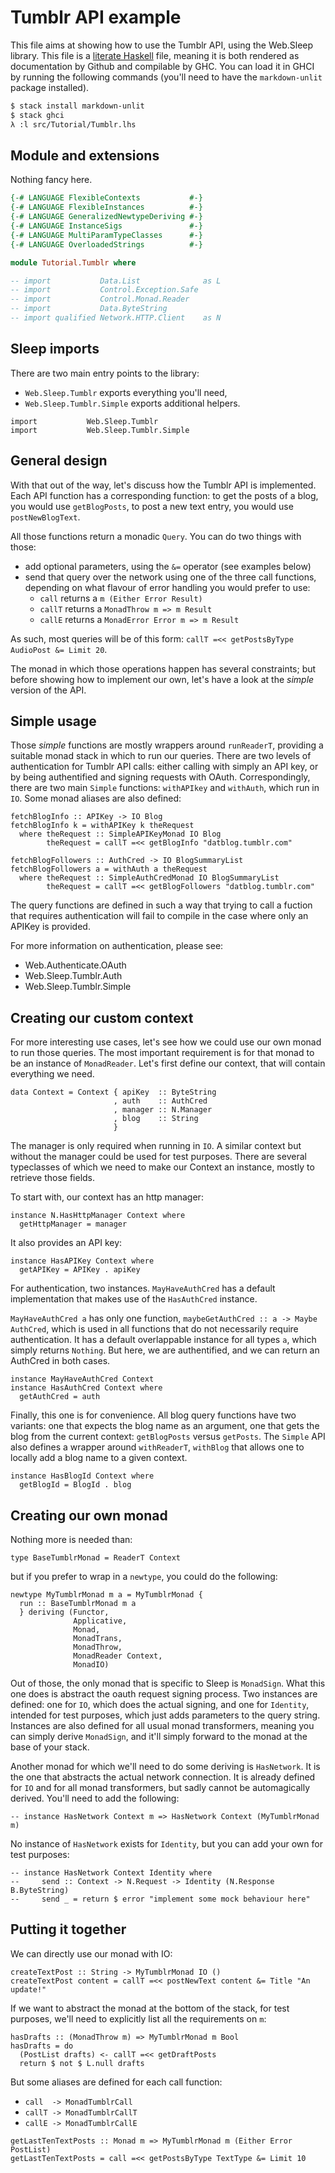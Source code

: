 # Tumblr API example

This file aims at showing how to use the Tumblr API, using the Web.Sleep
library. This file is a [literate
Haskell](https://wiki.haskell.org/Literate_programming) file, meaning it is both
rendered as documentation by Github and compilable by GHC. You can load it in
GHCI by running the following commands (you'll need to have the `markdown-unlit`
package installed).

```bash
$ stack install markdown-unlit
$ stack ghci
λ :l src/Tutorial/Tumblr.lhs
```


## Module and extensions

Nothing fancy here.

```haskell
{-# LANGUAGE FlexibleContexts           #-}
{-# LANGUAGE FlexibleInstances          #-}
{-# LANGUAGE GeneralizedNewtypeDeriving #-}
{-# LANGUAGE InstanceSigs               #-}
{-# LANGUAGE MultiParamTypeClasses      #-}
{-# LANGUAGE OverloadedStrings          #-}

module Tutorial.Tumblr where

-- import           Data.List              as L
-- import           Control.Exception.Safe
-- import           Control.Monad.Reader
-- import           Data.ByteString
-- import qualified Network.HTTP.Client    as N
```


## Sleep imports

There are two main entry points to the library:
  * `Web.Sleep.Tumblr` exports everything you'll need,
  * `Web.Sleep.Tumblr.Simple` exports additional helpers.

```haskell-nope
import           Web.Sleep.Tumblr
import           Web.Sleep.Tumblr.Simple
```


## General design

With that out of the way, let's discuss how the Tumblr API is implemented.  Each
API function has a corresponding function: to get the posts of a blog, you would
use `getBlogPosts`, to post a new text entry, you would use `postNewBlogText`.

All those functions return a monadic `Query`. You can do two things with those:
  * add optional parameters, using the `&=` operator (see examples below)
  * send that query over the network using one of the three call functions,
     depending on what flavour of error handling you would prefer to use:
    * `call` returns a `m (Either Error Result)`
    * `callT` returns a `MonadThrow m => m Result`
    * `callE` returns a `MonadError Error m => m Result`

As such, most queries will be of this form:
`callT =<< getPostsByType AudioPost &= Limit 20`.

The monad in which those operations happen has several constraints; but before
showing how to implement our own, let's have a look at the _simple_ version of
the API.


## Simple usage

Those _simple_ functions are mostly wrappers around `runReaderT`, providing a
suitable monad stack in which to run our queries. There are two levels of
authentication for Tumblr API calls: either calling with simply an API key, or
by being authentified and signing requests with OAuth. Correspondingly, there
are two main `Simple` functions: `withAPIkey` and `withAuth`, which run in
`IO`. Some monad aliases are also defined:

```haskell-nope
fetchBlogInfo :: APIKey -> IO Blog
fetchBlogInfo k = withAPIKey k theRequest
  where theRequest :: SimpleAPIKeyMonad IO Blog
        theRequest = callT =<< getBlogInfo "datblog.tumblr.com"

fetchBlogFollowers :: AuthCred -> IO BlogSummaryList
fetchBlogFollowers a = withAuth a theRequest
  where theRequest :: SimpleAuthCredMonad IO BlogSummaryList
        theRequest = callT =<< getBlogFollowers "datblog.tumblr.com"
```

The query functions are defined in such a way that trying to call a fuction that
requires authentication will fail to compile in the case where only an APIKey is
provided.

For more information on authentication, please see:
  * Web.Authenticate.OAuth
  * Web.Sleep.Tumblr.Auth
  * Web.Sleep.Tumblr.Simple


## Creating our custom context

For more interesting use cases, let's see how we could use our own monad to run
those queries. The most important requirement is for that monad to be an
instance of `MonadReader`. Let's first define our context, that will contain
everything we need.

```haskell-nope
data Context = Context { apiKey  :: ByteString
                       , auth    :: AuthCred
                       , manager :: N.Manager
                       , blog    :: String
                       }
```

The manager is only required when running in `IO`. A similar context but without
the manager could be used for test purposes. There are several typeclasses of
which we need to make our Context an instance, mostly to retrieve those fields.

To start with, our context has an http manager:

```haskell-nope
instance N.HasHttpManager Context where
  getHttpManager = manager
```

It also provides an API key:

```haskell-nope
instance HasAPIKey Context where
  getAPIKey = APIKey . apiKey
```

For authentication, two instances. `MayHaveAuthCred` has a default
implementation that makes use of the `HasAuthCred` instance.

`MayHaveAuthCred a` has only one function, `maybeGetAuthCred :: a -> Maybe
AuthCred`, which is used in all functions that do not necessarily require
authentication. It has a default overlappable instance for all types `a`, which
simply returns `Nothing`. But here, we are authentified, and we can return an
AuthCred in both cases.

```haskell-nope
instance MayHaveAuthCred Context
instance HasAuthCred Context where
  getAuthCred = auth
```

Finally, this one is for convenience. All blog query functions have two
variants: one that expects the blog name as an argument, one that gets the blog
from the current context: `getBlogPosts` versus `getPosts`. The `Simple` API
also defines a wrapper around `withReaderT`, `withBlog` that allows one to
locally add a blog name to a given context.

```haskell-nope
instance HasBlogId Context where
  getBlogId = BlogId . blog
```


## Creating our own monad

Nothing more is needed than:

```haskell-nope
type BaseTumblrMonad = ReaderT Context
```

but if you prefer to wrap in a `newtype`, you could do the following:

```haskell-nope
newtype MyTumblrMonad m a = MyTumblrMonad {
  run :: BaseTumblrMonad m a
  } deriving (Functor,
              Applicative,
              Monad,
              MonadTrans,
              MonadThrow,
              MonadReader Context,
              MonadIO)
```

Out of those, the only monad that is specific to Sleep is `MonadSign`. What this
one does is abstract the oauth request signing process. Two instances are
defined: one for `IO`, which does the actual signing, and one for `Identity`,
intended for test purposes, which just adds parameters to the query
string. Instances are also defined for all usual monad transformers, meaning you
can simply derive `MonadSign`, and it'll simply forward to the monad at the base
of your stack.

Another monad for which we'll need to do some deriving is `HasNetwork`. It is
the one that abstracts the actual network connection. It is already defined for
`IO` and for all monad transformers, but sadly cannot be automagically
derived. You'll need to add the following:


```haskell-nope
-- instance HasNetwork Context m => HasNetwork Context (MyTumblrMonad m)
```

No instance of `HasNetwork` exists for `Identity`, but you can add your own for
test purposes:


```haskell-nope
-- instance HasNetwork Context Identity where
--     send :: Context -> N.Request -> Identity (N.Response B.ByteString)
--     send _ = return $ error "implement some mock behaviour here"
```



## Putting it together

We can directly use our monad with IO:

```haskell-nope
createTextPost :: String -> MyTumblrMonad IO ()
createTextPost content = callT =<< postNewText content &= Title "An update!"
```

If we want to abstract the monad at the bottom of the stack, for test purposes,
we'll need to explicitly list all the requirements on `m`:

```haskell-nope
hasDrafts :: (MonadThrow m) => MyTumblrMonad m Bool
hasDrafts = do
  (PostList drafts) <- callT =<< getDraftPosts
  return $ not $ L.null drafts
```

But some aliases are defined for each call function:
  * `call  -> MonadTumblrCall`
  * `callT -> MonadTumblrCallT`
  * `callE -> MonadTumblrCallE`

```haskell-nope
getLastTenTextPosts :: Monad m => MyTumblrMonad m (Either Error PostList)
getLastTenTextPosts = call =<< getPostsByType TextType &= Limit 10
```
